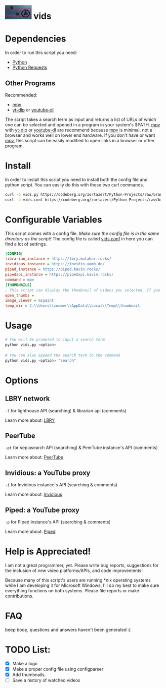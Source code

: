 # <img src="logo.png" alt = "vids logo" width = "85" height = "45" /> vids

# Dependencies
In order to run this script you need:
- [Python](https://en.wikipedia.org/wiki/Python_(programming_language))
- [Python Requests](https://en.wikipedia.org/wiki/Requests_(software))

## Other Programs
Recommended:
- [mpv](https://github.com/mpv-player/mpv)
- [yt-dlp](https://github.com/yt-dlp/yt-dlp) or [youtube-dl](https://github.com/ytdl-org/youtube-dl)

The script takes a search term as input and returns a list of URLs of which one can be selected and opened in a program in your system's $PATH. [mpv](https://github.com/mpv-player/mpv) with [yt-dlp](https://github.com/yt-dlp/yt-dlp) or [youtube-dl](https://github.com/ytdl-org/youtube-dl) are recommend because [mpv](https://github.com/mpv-player/mpv) is minimal, not a browser and works well on lower end hardware. If you don't have or want [mpv](https://github.com/mpv-player/mpv), this script can be easily modified to open links in a browser or other program.

# Install
In order to install this script you need to install both the config file and python script. You can easily do this with these two curl commands.
```bash
curl -o vids.py https://codeberg.org/zortazert/Python-Projects/raw/branch/main/vids/vids.py
curl -o vids.conf https://codeberg.org/zortazert/Python-Projects/raw/branch/main/vids/vids.conf
```

# Configurable Variables
This script comes with a config file. *Make sure the config file is in the same directory as the script!* The config file is called [vids.conf](vids.conf) in here you can find a lot of settings.
``` ini
[CONFIG]
librarian_instance = https://lbry.mutahar.rocks/
invidious_instance = https://invidio.xamh.de/
piped_instance = https://piped.kavin.rocks/
pipedapi_instance = https://pipedapi.kavin.rocks/
command = mpv
[THUMBNAILS]
; This script can display the thumbnail of videos you selected. If you would like to try out this feature set it open_thumbs to some value e.g. asdf and configure the imageviewer to a image viewing program on your system and temp_dir values to some file stored in your computers temp directory.
open_thumbs = 
image_viewer = mspaint
temp_dir = C:\\Users\\zoomer\\AppData\\Local\\Temp\\thumbnail
```

# Usage
``` bash
# You will be prompted to input a search term
python vids.py <option>

# You can also append the search term to the command
python vids.py <option> "search"
```

# Options
## LBRY network
`-l` for lighthouse API (searching) & librarian api (comments)

Learn more about: [LBRY](https://en.wikipedia.org/wiki/LBRY)

## PeerTube
`-pt` for sepiasearch API (searching) & PeerTube instance's API (comments) 

Learn more about: [PeerTube](https://en.wikipedia.org/wiki/PeerTube)

## Invidious: a YouTube proxy
`-i` for Invidious instance's API (searching & comments)

Learn more about: [Invidious](https://invidious.io/)

## Piped: a YouTube proxy
`-p` for Piped instance's API (searching & comments)

Learn more about: [Piped](https://github.com/TeamPiped/Piped#piped)

# Help is Appreciated!
I am not a great programmer, yet. Please write bug reports, suggestions for the inclusion of new video platforms/APIs, and code improvements!

Because many of this script's users are running *nix operating systems while I am developing it for Microsoft Windows, I'll do my best to make sure everything functions on both systems. Please file reports or make contributions.

# FAQ
beep boop, questions and answers haven't been generated :(

# TODO List:
- [x] Make a logo
- [x] Make a proper config file using configparser
- [x] Add thumbnails.
- [ ] Save a history of watched videos
